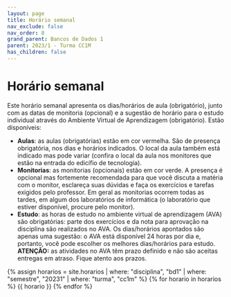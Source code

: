 ```yaml
---
layout: page
title: Horário semanal
nav_exclude: false
nav_order: 8
grand_parent: Bancos de Dados 1
parent: 2023/1 - Turma CC1M
has_children: false
---
```


# Horário semanal

Este horário semanal apresenta os dias/horários de aula (obrigatório), junto
com as datas de monitoria (opcional) e a sugestão de horário para o estudo
individual através do Ambiente Virtual de Aprendizagem (obrigatório). Estão
disponíveis:

- **Aulas**: as aulas (obrigatórias) estão em cor vermelha. São de presença
  obrigatória, nos dias e horários indicados. O local da aula também está
  indicado mas pode variar (confira o local da aula nos monitores que estão
  na entrada do edicífio de tecnologia).
- **Monitorias**: as monitorias (opcionais) estão em cor verde. A presença é
  opcional mas fortemente recomendada para que você discuta a matéria com o
  monitor, esclareça suas dúvidas e faça os exercícios e tarefas exigidos
  pelo professor. Em geral as monitorias ocorrem todas as tardes, em algum
  dos laboratórios de informática (o laboratório que estiver disponível,
  procure pelo monitor).
- **Estudo**: as horas de estudo no ambiente virtual de aprendizagem (AVA) são
  obrigatórias: parte dos exercícios e da nota para aprovação na disciplina
  são realizados no AVA. Os dias/horários apontados são apenas uma sugestão:
  o AVA está disponível 24 horas por dia e, portanto, você pode escolher os
  melhores dias/horários para estudo. **ATENÇÃO:** as atividades no AVA têm
  prazo definido e não são aceitas entregas em atraso. Fique atento aos
  prazos.

{% assign horarios = site.horarios
     | where: "disciplina", "bd1"
     | where: "semestre", "20231"
     | where: "turma", "cc1m" %}
{% for horario in horarios %}
{{ horario }}
{% endfor %}
